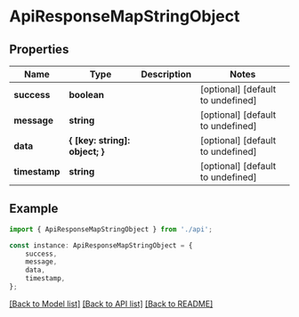 # ApiResponseMapStringObject


## Properties

Name | Type | Description | Notes
------------ | ------------- | ------------- | -------------
**success** | **boolean** |  | [optional] [default to undefined]
**message** | **string** |  | [optional] [default to undefined]
**data** | **{ [key: string]: object; }** |  | [optional] [default to undefined]
**timestamp** | **string** |  | [optional] [default to undefined]

## Example

```typescript
import { ApiResponseMapStringObject } from './api';

const instance: ApiResponseMapStringObject = {
    success,
    message,
    data,
    timestamp,
};
```

[[Back to Model list]](../README.md#documentation-for-models) [[Back to API list]](../README.md#documentation-for-api-endpoints) [[Back to README]](../README.md)
